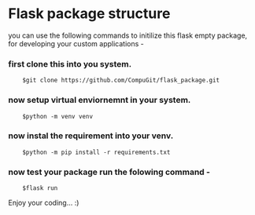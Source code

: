# Flask package structure

you can use the following commands to initilize this flask empty package, for developing your custom applications -

### first clone this into you system.


        $git clone https://github.com/CompuGit/flask_package.git


### now setup virtual enviornemnt in your system.


        $python -m venv venv


### now instal the requirement into your venv.


        $python -m pip install -r requirements.txt


### now test your package run the folowing command - 


        $flask run



Enjoy your coding... :)